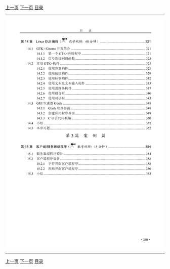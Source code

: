 [上一页](012.md) [下一页](014.md) [目录](../README.md)

***

![013](../images/013.png)

***

[上一页](012.md) [下一页](014.md) [目录](../README.md)
